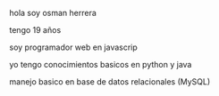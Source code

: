 hola soy osman herrera

tengo 19 años

soy programador web en javascrip

yo tengo conocimientos basicos en python y java

manejo basico en base de datos relacionales (MySQL)

